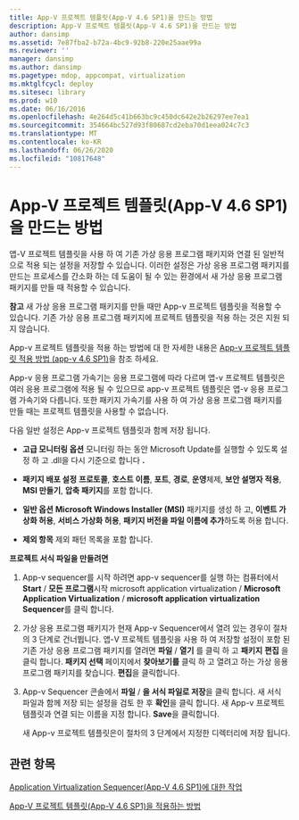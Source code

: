 ```yaml
---
title: App-V 프로젝트 템플릿(App-V 4.6 SP1)을 만드는 방법
description: App-V 프로젝트 템플릿(App-V 4.6 SP1)을 만드는 방법
author: dansimp
ms.assetid: 7e87fba2-b72a-4bc9-92b8-220e25aae99a
ms.reviewer: ''
manager: dansimp
ms.author: dansimp
ms.pagetype: mdop, appcompat, virtualization
ms.mktglfcycl: deploy
ms.sitesec: library
ms.prod: w10
ms.date: 06/16/2016
ms.openlocfilehash: 4e264d5c41b663bc9c450dc642e2b26297ee7ea1
ms.sourcegitcommit: 354664bc527d93f80687cd2eba70d1eea024c7c3
ms.translationtype: MT
ms.contentlocale: ko-KR
ms.lasthandoff: 06/26/2020
ms.locfileid: "10817648"
---
```

# App-V 프로젝트 템플릿(App-V 4.6 SP1)을 만드는 방법


앱-V 프로젝트 템플릿을 사용 하 여 기존 가상 응용 프로그램 패키지와 연결 된 일반적으로 적용 되는 설정을 저장할 수 있습니다. 이러한 설정은 가상 응용 프로그램 패키지를 만드는 프로세스를 간소화 하는 데 도움이 될 수 있는 환경에서 새 가상 응용 프로그램 패키지를 만들 때 적용할 수 있습니다.

**참고**  새 가상 응용 프로그램 패키지를 만들 때만 App-v 프로젝트 템플릿을 적용할 수 있습니다. 기존 가상 응용 프로그램 패키지에 프로젝트 템플릿을 적용 하는 것은 지원 되지 않습니다.

 

App-v 프로젝트 템플릿을 적용 하는 방법에 대 한 자세한 내용은 [App-v 프로젝트 템플릿 적용 방법 (app-v 4.6 SP1)](how-to-apply-an-app-v-project-template--app-v-46-sp1-.md)을 참조 하세요.

App-v 응용 프로그램 가속기는 응용 프로그램에 따라 다르며 앱-v 프로젝트 템플릿은 여러 응용 프로그램에 적용 될 수 있으므로 app-v 프로젝트 템플릿은 앱-v 응용 프로그램 가속기와 다릅니다. 또한 패키지 가속기를 사용 하 여 가상 응용 프로그램 패키지를 만들 때는 프로젝트 템플릿을 사용할 수 없습니다.

다음 일반 설정은 App-v 프로젝트 템플릿과 함께 저장 됩니다.

-   **고급 모니터링 옵션** 모니터링 하는 동안 Microsoft Update를 실행할 수 있도록 설정 하 고 .dll을 다시 기준으로 합니다 **.**

-   **패키지 배포 설정** **프로토콜**, **호스트 이름**, **포트**, **경로**, **운영**체제, **보안 설명자 적용**, **MSI 만들기**, **압축 패키지**를 포함 합니다.

-   **일반 옵션** **Microsoft Windows Installer (MSI)** 패키지를 생성 하 고, **이벤트 가상화 허용**, **서비스 가상화 허용**, **패키지 버전을 파일 이름에 추가**하도록 허용 합니다.

-   **제외 항목** 제외 패턴 목록을 포함 합니다.

**프로젝트 서식 파일을 만들려면**

1.  App-v sequencer를 시작 하려면 app-v sequencer를 실행 하는 컴퓨터에서 **Start**  /  **모든 프로그램**시작 microsoft application virtualization  /  **Microsoft Application Virtualization**  /  **microsoft application virtualization Sequencer**를 클릭 합니다.

2.  가상 응용 프로그램 패키지가 현재 App-v Sequencer에서 열려 있는 경우이 절차의 3 단계로 건너뜁니다. 앱-V 프로젝트 템플릿을 사용 하 여 저장할 설정이 포함 된 기존 가상 응용 프로그램 패키지를 열려면 **파일**  /  **열기** 를 클릭 하 고 **패키지** **편집** 을 클릭 합니다. **패키지 선택** 페이지에서 **찾아보기를** 클릭 하 고 열려고 하는 가상 응용 프로그램 패키지를 찾습니다. **편집**을 클릭합니다.

3.  App-v Sequencer 콘솔에서 **파일**  /  **을 서식 파일로 저장**을 클릭 합니다. 새 서식 파일과 함께 저장 되는 설정을 검토 한 후 **확인**을 클릭 합니다. 새 App-v 프로젝트 템플릿과 연결 되는 이름을 지정 합니다. **Save**을 클릭합니다.

    새 App-v 프로젝트 템플릿은이 절차의 3 단계에서 지정한 디렉터리에 저장 됩니다.

## 관련 항목


[Application Virtualization Sequencer(App-V 4.6 SP1)에 대한 작업](tasks-for-the-application-virtualization-sequencer--app-v-46-sp1-.md)

[App-V 프로젝트 템플릿(App-V 4.6 SP1)을 적용하는 방법](how-to-apply-an-app-v-project-template--app-v-46-sp1-.md)

 

 





